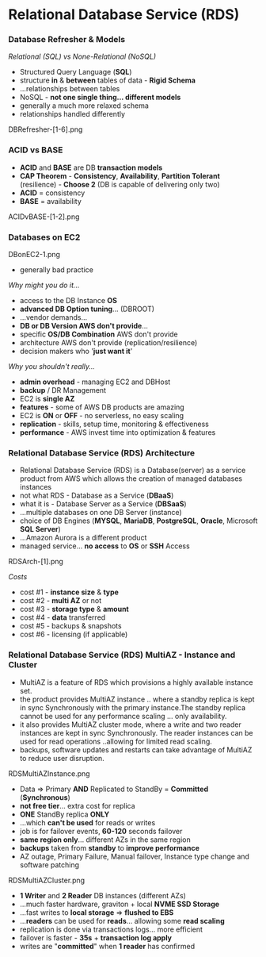 # Relational Database Service (RDS)

### Database Refresher & Models

_Relational (SQL) vs None-Relational (NoSQL)_

- Structured Query Language (**SQL**)
- structure **in** & **between** tables of data - **Rigid Schema**
- ...relationships between tables
- NoSQL - **not one single thing... different models**
- generally a much more relaxed schema
- relationships handled differently

DBRefresher-[1-6].png

### ACID vs BASE

- **ACID** and **BASE** are DB **transaction models**
- **CAP Theorem** - **Consistency**, **Availability**, **Partition Tolerant** (resilience) - **Choose 2** (DB is capable of delivering only two)
- **ACID** = consistency
- **BASE** = availability

ACIDvBASE-[1-2].png

### Databases on EC2

DBonEC2-1.png

- generally bad practice

_Why might you do it..._

- access to the DB Instance **OS**
- **advanced DB Option tuning**... (DBROOT)
- ...vendor demands...
- **DB or DB Version AWS don't provide**...
- specific **OS/DB Combination** AWS don't provide
- architecture AWS don't provide (replication/resilience)
- decision makers who '**just want it**'

_Why you shouldn't really..._

- **admin overhead** - managing EC2 and DBHost
- **backup** / DR Management
- EC2 is **single AZ**
- **features** - some of AWS DB products are amazing
- EC2 is **ON** or **OFF** - no serverless, no easy scaling
- **replication** - skills, setup time, monitoring & effectiveness
- **performance** - AWS invest time into optimization & features

### Relational Database Service (RDS) Architecture

- Relational Database Service (RDS) is a Database(server) as a service product from AWS which allows the creation of managed databases instances
- not what RDS - Database as a Service (**DBaaS**)
- what it is - Database Server as a Service (**DBSaaS**)
- ...multiple databases on one DB Server (instance)
- choice of DB Engines (**MYSQL**, **MariaDB**, **PostgreSQL**, **Oracle**, Microsoft **SQL Server**)
- ...Amazon Aurora is a different product
- managed service... **no access** to **OS** or **SSH** Access

RDSArch-[1].png

_Costs_

- cost #1 - **instance size** & **type**
- cost #2 - **multi AZ** or not
- cost #3 - **storage type** & **amount**
- cost #4 - **data** transferred
- cost #5 - backups & snapshots
- cost #6 - licensing (if applicable)

### Relational Database Service (RDS) MultiAZ - Instance and Cluster

- MultiAZ is a feature of RDS which provisions a highly available instance set.
- the product provides MultiAZ instance .. where a standby replica is kept in sync Synchronously with the primary instance.The standby replica cannot be used for any performance scaling ... only availability.
- it also provides MultiAZ cluster mode, where a write and two reader instances are kept in sync Synchronously. The reader instances can be used for read operations ..allowing for limited read scaling.
- backups, software updates and restarts can take advantage of MultiAZ to reduce user disruption.

RDSMultiAZInstance.png

- Data => Primary **AND** Replicated to StandBy = **Committed** (**Synchronous**)
- **not free tier**... extra cost for replica
- **ONE** StandBy replica **ONLY**
- ...which **can't be used** for reads or writes
- job is for failover events, **60-120** seconds failover
- **same region only**... different AZs in the same region
- **backups** taken from **standby** to **improve performance**
- AZ outage, Primary Failure, Manual failover, Instance type change and software patching

RDSMultiAZCluster.png

- **1 Writer** and **2 Reader** DB instances (different AZs)
- ...much faster hardware, graviton + local **NVME SSD Storage**
- ...fast writes to **local storage** => **flushed to EBS**
- ...**readers** can be used for **reads**... allowing some **read scaling**
- replication is done via transactions logs... more efficient
- failover is faster - **35s** + **transaction log apply**
- writes are "**committed**" when **1 reader** has confirmed
